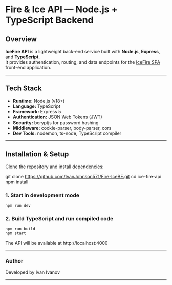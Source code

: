 ﻿# Fire & Ice API — Node.js + TypeScript Backend

## Overview  
**IceFire API** is a lightweight back-end service built with **Node.js**, **Express**, and **TypeScript**.  
It provides authentication, routing, and data endpoints for the [IceFire SPA](https://github.com/IvanJohnson571/Fire-IceFE.git) front-end application.  

---

## Tech Stack
- **Runtime:** Node.js (v18+)  
- **Language:** TypeScript  
- **Framework:** Express 5  
- **Authentication:** JSON Web Tokens (JWT)  
- **Security:** bcryptjs for password hashing  
- **Middleware:** cookie-parser, body-parser, cors  
- **Dev Tools:** nodemon, ts-node, TypeScript compiler

---

## Installation & Setup  
Clone the repository and install dependencies:

git clone https://github.com/IvanJohnson571/Fire-IceBE.git
cd ice-fire-api
npm install

### 1. Start in development mode

	npm run dev

### 2. Build TypeScript and run compiled code

	npm run build
	npm start

The API will be available at http://localhost:4000

---

### Author

Developed by Ivan Ivanov

---